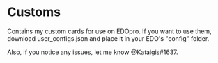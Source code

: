 # Customs

Contains my custom cards for use on EDOpro.
If you want to use them, download user_configs.json and place it in your EDO's "config" folder.

Also, if you notice any issues, let me know @Kataigis#1637.
